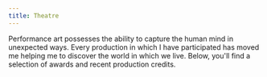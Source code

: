 ```yaml
---
title: Theatre
---
```


Performance art possesses the ability to capture the human mind in unexpected
ways. Every production in which I have participated has moved me helping me to
discover the world in which we live. Below, you'll find a selection of awards
and recent production credits.